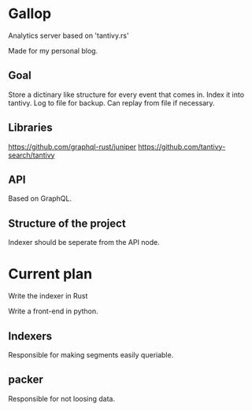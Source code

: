 
# Gallop

Analytics server based on 'tantivy.rs'

Made for my personal blog.

## Goal

Store a dictinary like structure for every event that comes in. Index it into tantivy. Log to file for backup. Can replay from file if necessary. 

## Libraries

https://github.com/graphql-rust/juniper
https://github.com/tantivy-search/tantivy

## API

Based on GraphQL.

## Structure of the project

Indexer should be seperate from the API node. 


# Current plan
Write the indexer in Rust

Write a front-end in python. 


## Indexers
Responsible for making segments easily queriable.

## packer
Responsible for not loosing data.